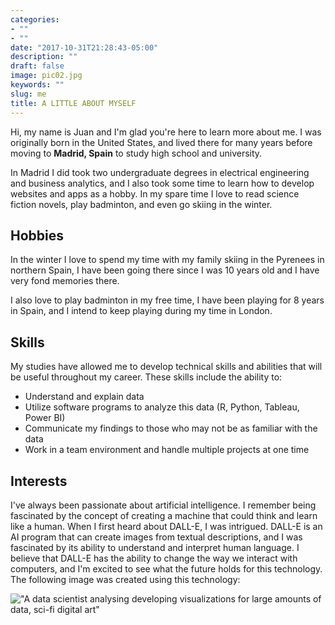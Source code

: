 ```yaml
---
categories:
- ""
- ""
date: "2017-10-31T21:28:43-05:00"
description: ""
draft: false
image: pic02.jpg
keywords: ""
slug: me
title: A LITTLE ABOUT MYSELF
---
```


Hi, my name is Juan and I'm glad you're here to learn more about me. I was originally born in the United States, and lived there for many years before moving to **Madrid, Spain** to study high school and university.

In Madrid I did took two undergraduate degrees in electrical engineering and business analytics, and I also took some time to learn how to develop websites and apps as a hobby. In my spare time I love to read science fiction novels, play badminton, and even go skiing in the winter.

## Hobbies

In the winter I love to spend my time with my family skiing in the Pyrenees in northern Spain, I have been going there since I was 10 years old and I have very fond memories there.

I also love to play badminton in my free time, I have been playing for 8 years in Spain, and I intend to keep playing during my time in London.

## Skills

My studies have allowed me to develop technical skills and abilities that will be useful throughout my career. These skills include the ability to:

-   Understand and explain data
-   Utilize software programs to analyze this data (R, Python, Tableau, Power BI)
-   Communicate my findings to those who may not be as familiar with the data
-   Work in a team environment and handle multiple projects at one time

## Interests

I've always been passionate about artificial intelligence. I remember being fascinated by the concept of creating a machine that could think and learn like a human. When I first heard about DALL-E, I was intrigued. DALL-E is an AI program that can create images from textual descriptions, and I was fascinated by its ability to understand and interpret human language. I believe that DALL-E has the ability to change the way we interact with computers, and I'm excited to see what the future holds for this technology. The following image was created using this technology:

!["A data scientist analysing developing visualizations for large amounts of data, sci-fi digital art"](https://juansbg.netlify.app/about/DALL%C2%B7E%20A%20data%20scientist%20analysing%20developing%20visualizations%20for%20large%20amounts%20of%20data,%20sci-fi%20digital%20art.png)

